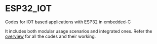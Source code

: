 # ESP32_IOT
Codes for IOT based applications with ESP32 in embedded-C

It includes both modular usage scenarios and integrated ones.
Refer the [overview](Overview.pdf) for all the codes and their working.
